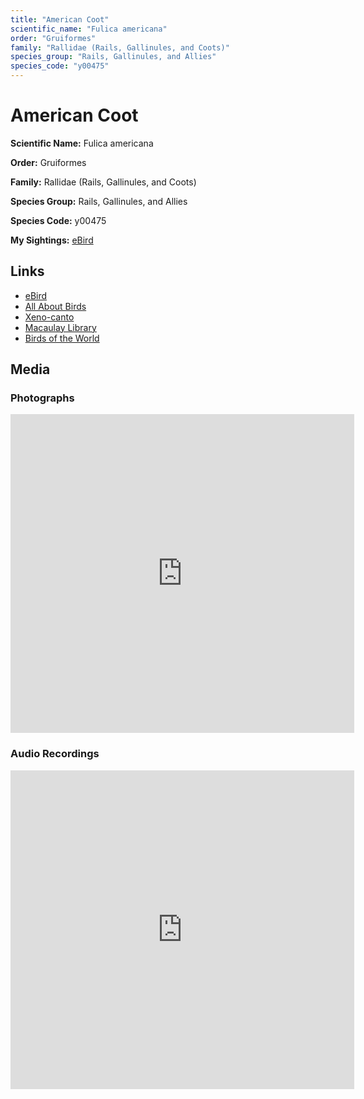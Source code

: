 ```yaml
---
title: "American Coot"
scientific_name: "Fulica americana"
order: "Gruiformes"
family: "Rallidae (Rails, Gallinules, and Coots)"
species_group: "Rails, Gallinules, and Allies"
species_code: "y00475"
---
```


# American Coot

**Scientific Name:** Fulica americana

**Order:** Gruiformes

**Family:** Rallidae (Rails, Gallinules, and Coots)

**Species Group:** Rails, Gallinules, and Allies

**Species Code:** y00475

**My Sightings:** [eBird](https://ebird.org/lifelist?r=world&time=life&spp=y00475)

## Links
* [eBird](https://ebird.org/species/y00475) 
* [All About Birds](https://www.allaboutbirds.org/guide/y00475) 
* [Xeno-canto](https://www.xeno-canto.org/species/y00475) 
* [Macaulay Library](https://search.macaulaylibrary.org/catalog?taxonCode=y00475&sort=rating_rank_desc)
* [Birds of the World](https://birdsoftheworld.org/bow/species/y00475)

## Media
### Photographs
<iframe src="https://macaulaylibrary.org/asset/614210043/embed" width="550" height="510" frameborder="0" allowfullscreen></iframe>

### Audio Recordings
<iframe src="https://macaulaylibrary.org/asset/626485749/embed" width="550" height="510" frameborder="0" allowfullscreen></iframe>
